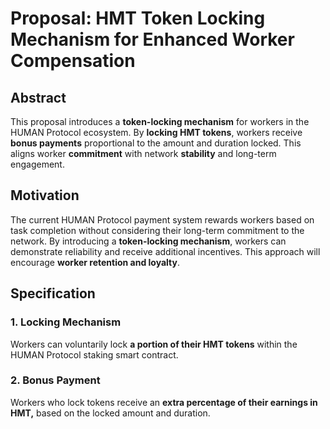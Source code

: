 # **Proposal: HMT Token Locking Mechanism for Enhanced Worker Compensation**

## **Abstract**

This proposal introduces a **token-locking mechanism** for workers in the HUMAN Protocol ecosystem. By **locking HMT tokens**, workers receive **bonus payments** proportional to the amount and duration locked. This aligns worker **commitment** with network **stability** and long-term engagement.

## **Motivation**

The current HUMAN Protocol payment system rewards workers based on task completion without considering their long-term commitment to the network. By introducing a **token-locking mechanism**, workers can demonstrate reliability and receive additional incentives. This approach will encourage **worker retention and loyalty**.

## **Specification**

### **1\. Locking Mechanism**

Workers can voluntarily lock **a portion of their HMT tokens** within the HUMAN Protocol staking smart contract.

### **2\. Bonus Payment**

Workers who lock tokens receive an **extra percentage of their earnings in HMT,** based on the locked amount and duration.